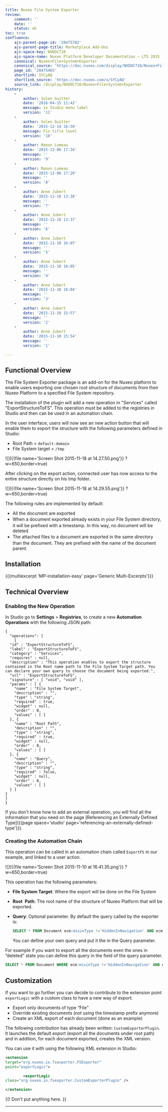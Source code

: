 ```yaml
---
title: Nuxeo File System Exporter
review:
    comment: ''
    date: ''
    status: ok
toc: true
confluence:
    ajs-parent-page-id: '28475782'
    ajs-parent-page-title: Marketplace Add-Ons
    ajs-space-key: NXDOC710
    ajs-space-name: Nuxeo Platform Developer Documentation — LTS 2015
    canonical: Nuxeo+File+System+Exporter
    canonical_source: 'https://doc.nuxeo.com/display/NXDOC710/Nuxeo+File+System+Exporter'
    page_id: '28475465'
    shortlink: SYCyAQ
    shortlink_source: 'https://doc.nuxeo.com/x/SYCyAQ'
    source_link: /display/NXDOC710/Nuxeo+File+System+Exporter
history:
    - 
        author: Solen Guitter
        date: '2016-04-15 11:42'
        message: ix Studio menu label
        version: '11'
    - 
        author: Solen Guitter
        date: '2015-12-14 16:50'
        message: Fix title level
        version: '10'
    - 
        author: Manon Lumeau
        date: '2015-12-08 17:34'
        message: ''
        version: '9'
    - 
        author: Manon Lumeau
        date: '2015-12-08 17:20'
        message: ''
        version: '8'
    - 
        author: Anne Jubert
        date: '2015-11-18 13:38'
        message: ''
        version: '7'
    - 
        author: Anne Jubert
        date: '2015-11-18 13:37'
        message: ''
        version: '6'
    - 
        author: Anne Jubert
        date: '2015-11-10 16:07'
        message: ''
        version: '5'
    - 
        author: Anne Jubert
        date: '2015-11-10 16:05'
        message: ''
        version: '4'
    - 
        author: Anne Jubert
        date: '2015-11-10 16:04'
        message: ''
        version: '3'
    - 
        author: Anne Jubert
        date: '2015-11-10 15:57'
        message: ''
        version: '2'
    - 
        author: Anne Jubert
        date: '2015-11-10 15:54'
        message: ''
        version: '1'

---
```

## Functional Overview

The File System Exporter package is an add-on for the Nuxeo platform to enable users exporting one chosen root structure of documents from their Nuxeo Platform to a specified File System repository.

The installation of the plugin will add a new operation in "Services" called "ExportStructureToFS". This operation must be added to the registries in Studio and then can be used in an automation chain.

In the user interface, users will now see an new action button that will enable them to export the structure with the following parameters defined in Studio:

*   Root Path = `default-domain`
*   File System target = `/tmp`

![]({{file name='Screen Shot 2015-11-18 at 14.27.50.png'}} ?w=650,border=true)

After clicking on the export action, connected user has now access to the entire structure directly on his tmp folder.

![]({{file name='Screen Shot 2015-11-18 at 14.29.55.png'}} ?w=650,border=true)

The following rules are implemented by default:

*   All the document are exported&nbsp;
*   <span style="line-height: 21.58px;">When a document exported already exists in your File System directory, it will be prefixed with a timestamp. In this way, no document will be deleted&nbsp;</span>
*   <span style="line-height: 21.58px;">The a</span><span style="line-height: 21.58px;">ttached files to a document are exported in the same directory than the document. They are prefixed with the name of the document parent.</span>

## Installation

{{{multiexcerpt 'MP-installation-easy' page='Generic Multi-Excerpts'}}}

## Technical Overview

### Enabling the New Operation

In Studio go to **Settings** > **Registries**, to create a new&nbsp;**Automation Operations** with the following JSON path: &nbsp;&nbsp;

```
{
  "operations": [
    {
  "id" : "ExportStructureToFS",
  "label" : "ExportStructureToFS",
  "category" : "Services",
  "requires" : null,
  "description" : "This operation enables to export the structure contained in the Root name path to the File System Target path. You can declare your own query to choose the document being exported.",
  "url" : "ExportStructureToFS",
  "signature" : [ "void", "void" ],
  "params" : [ {
    "name" : "File System Target",
    "description" : "",
    "type" : "string",
    "required" : true,
    "widget" : null,
    "order" : 0,
    "values" : [ ]
  }, {
    "name" : "Root Path",
    "description" : "",
    "type" : "string",
    "required" : true,
    "widget" : null,
    "order" : 0,
    "values" : [ ]
  }, {
    "name" : "Query",
    "description" : "",
    "type" : "string",
    "required" : false,
    "widget" : null,
    "order" : 0,
    "values" : [ ]
  } ]
}
]
}
```

If you don't know how to add an external operation, you will find all the information that you need on the page [Referencing an Externally Defined Type]({{page space='studio' page='referencing-an-externally-defined-type'}}).

### Creating the Automation Chain

This operation can be called in an automation chain called `ExportFS` in our example, and linked to a user action.

![]({{file name='Screen Shot 2015-11-10 at 16.41.35.png'}} ?w=650,border=true)

This operation has the following parameters:

*   **File System Target**: Where the export will be done on the File System
*   **Root&nbsp;** **Path**: The root name of the structure of Nuxeo Platform that will be exported.
*   **Query**: Optional parameter. By default the query called by the exporter is:

    ```sql
    SELECT * FROM Document ecm:mixinType !='HiddenInNavigation' AND ecm:isVersion = 0 AND ecm:currentLifeCycleState !='deleted'
    ```

    You can define your own query and put it the in the Query parameter.

For example if you want to export all the documents even the ones in &ldquo;deleted&rdquo; state you can define this query in the field of the query parameter.

```sql
SELECT * FROM Document WHERE ecm:mixinType !='HiddenInNavigation' AND ecm:isVersion = 0
```

## Customization

If you want to go further you can decide to contribute to the extension point `exportLogic` with a custom class to have a new way of export:

*   Export only documents of type &ldquo;File&rdquo;
*   Override existing documents (not using the timestamp prefix anymore)
*   Create an XML export of each document (done as an example)&nbsp;

The following contribution has already been written:&nbsp;`CustomExporterPlugin`. It launches the default export (export all the documents under root path) and in addition, for each document exported, creates the XML version.

You can use it with using the following XML extension in Studio: &nbsp;

```xml
<extension
target="org.nuxeo.io.fsexporter.FSExporter"
point="exportLogic">

		<exportLogic
class="org.nuxeo.io.fsexporter.CustomExporterPlugin" />

</extension>
```

{{! Don't put anything here. }}

* * *